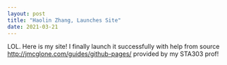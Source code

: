 ```yaml
---
layout: post
title: "Haolin Zhang, Launches Site"
date: 2021-03-21
---
```


LOL. Here is my site! I finally launch it successfully with help from source http://jmcglone.com/guides/github-pages/ provided by my STA303 prof!
